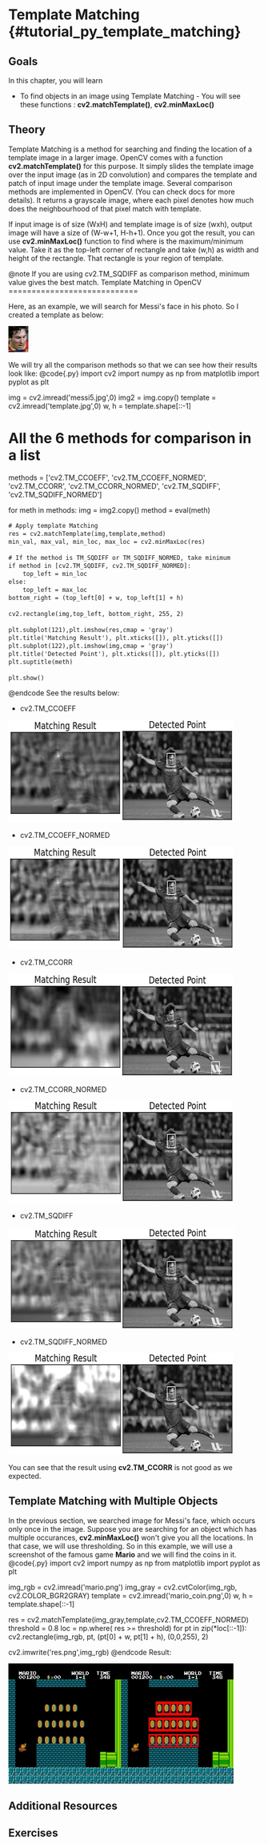 Template Matching {#tutorial_py_template_matching}
=================

Goals
-----

In this chapter, you will learn
   -   To find objects in an image using Template Matching
    -   You will see these functions : **cv2.matchTemplate()**, **cv2.minMaxLoc()**

Theory
------

Template Matching is a method for searching and finding the location of a template image in a larger
image. OpenCV comes with a function **cv2.matchTemplate()** for this purpose. It simply slides the
template image over the input image (as in 2D convolution) and compares the template and patch of
input image under the template image. Several comparison methods are implemented in OpenCV. (You can
check docs for more details). It returns a grayscale image, where each pixel denotes how much does
the neighbourhood of that pixel match with template.

If input image is of size (WxH) and template image is of size (wxh), output image will have a size
of (W-w+1, H-h+1). Once you got the result, you can use **cv2.minMaxLoc()** function to find where
is the maximum/minimum value. Take it as the top-left corner of rectangle and take (w,h) as width
and height of the rectangle. That rectangle is your region of template.

@note If you are using cv2.TM_SQDIFF as comparison method, minimum value gives the best match.
Template Matching in OpenCV ============================

Here, as an example, we will search for Messi's face in his photo. So I created a template as below:

![image](images/messi_face.jpg)

We will try all the comparison methods so that we can see how their results look like:
@code{.py}
import cv2
import numpy as np
from matplotlib import pyplot as plt

img = cv2.imread('messi5.jpg',0)
img2 = img.copy()
template = cv2.imread('template.jpg',0)
w, h = template.shape[::-1]

# All the 6 methods for comparison in a list
methods = ['cv2.TM_CCOEFF', 'cv2.TM_CCOEFF_NORMED', 'cv2.TM_CCORR',
            'cv2.TM_CCORR_NORMED', 'cv2.TM_SQDIFF', 'cv2.TM_SQDIFF_NORMED']

for meth in methods:
    img = img2.copy()
    method = eval(meth)

    # Apply template Matching
    res = cv2.matchTemplate(img,template,method)
    min_val, max_val, min_loc, max_loc = cv2.minMaxLoc(res)

    # If the method is TM_SQDIFF or TM_SQDIFF_NORMED, take minimum
    if method in [cv2.TM_SQDIFF, cv2.TM_SQDIFF_NORMED]:
        top_left = min_loc
    else:
        top_left = max_loc
    bottom_right = (top_left[0] + w, top_left[1] + h)

    cv2.rectangle(img,top_left, bottom_right, 255, 2)

    plt.subplot(121),plt.imshow(res,cmap = 'gray')
    plt.title('Matching Result'), plt.xticks([]), plt.yticks([])
    plt.subplot(122),plt.imshow(img,cmap = 'gray')
    plt.title('Detected Point'), plt.xticks([]), plt.yticks([])
    plt.suptitle(meth)

    plt.show()
@endcode
See the results below:

-   cv2.TM_CCOEFF

![image](images/template_ccoeff_1.jpg)

-   cv2.TM_CCOEFF_NORMED

![image](images/template_ccoeffn_2.jpg)

-   cv2.TM_CCORR

![image](images/template_ccorr_3.jpg)

-   cv2.TM_CCORR_NORMED

![image](images/template_ccorrn_4.jpg)

-   cv2.TM_SQDIFF

![image](images/template_sqdiff_5.jpg)

-   cv2.TM_SQDIFF_NORMED

![image](images/template_sqdiffn_6.jpg)

You can see that the result using **cv2.TM_CCORR** is not good as we expected.

Template Matching with Multiple Objects
---------------------------------------

In the previous section, we searched image for Messi's face, which occurs only once in the image.
Suppose you are searching for an object which has multiple occurances, **cv2.minMaxLoc()** won't
give you all the locations. In that case, we will use thresholding. So in this example, we will use
a screenshot of the famous game **Mario** and we will find the coins in it.
@code{.py}
import cv2
import numpy as np
from matplotlib import pyplot as plt

img_rgb = cv2.imread('mario.png')
img_gray = cv2.cvtColor(img_rgb, cv2.COLOR_BGR2GRAY)
template = cv2.imread('mario_coin.png',0)
w, h = template.shape[::-1]

res = cv2.matchTemplate(img_gray,template,cv2.TM_CCOEFF_NORMED)
threshold = 0.8
loc = np.where( res >= threshold)
for pt in zip(*loc[::-1]):
    cv2.rectangle(img_rgb, pt, (pt[0] + w, pt[1] + h), (0,0,255), 2)

cv2.imwrite('res.png',img_rgb)
@endcode
Result:

![image](images/res_mario.jpg)

Additional Resources
--------------------

Exercises
---------
